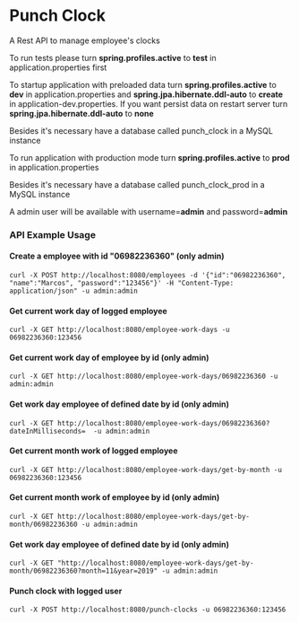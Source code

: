 # Punch Clock
A Rest API to manage employee's clocks

To run tests please turn **spring.profiles.active** to **test** in application.properties first

To startup application with preloaded data turn **spring.profiles.active** to **dev** in application.properties
and **spring.jpa.hibernate.ddl-auto** to **create** in application-dev.properties. If you want persist data on 
restart server turn **spring.jpa.hibernate.ddl-auto** to **none**

Besides it's necessary have a database called punch_clock in a MySQL instance

To run application with production mode turn **spring.profiles.active** to **prod** in application.properties

Besides it's necessary have a database called punch_clock_prod in a MySQL instance

A admin user will be available with username=**admin** and password=**admin**

### API Example Usage

####  Create a employee with id "06982236360" (only admin)
    curl -X POST http://localhost:8080/employees -d '{"id":"06982236360", "name":"Marcos", "password":"123456"}' -H "Content-Type: application/json" -u admin:admin

####  Get current work day of logged employee
    curl -X GET http://localhost:8080/employee-work-days -u 06982236360:123456

####  Get current work day of employee by id (only admin)
    curl -X GET http://localhost:8080/employee-work-days/06982236360 -u admin:admin

####  Get work day employee of defined date by id (only admin)
    curl -X GET http://localhost:8080/employee-work-days/06982236360?dateInMilliseconds=  -u admin:admin

####  Get current month work of logged employee
    curl -X GET http://localhost:8080/employee-work-days/get-by-month -u 06982236360:123456

####  Get current month work of employee by id (only admin)
    curl -X GET http://localhost:8080/employee-work-days/get-by-month/06982236360 -u admin:admin

####  Get work day employee of defined date by id (only admin)
    curl -X GET "http://localhost:8080/employee-work-days/get-by-month/06982236360?month=11&year=2019" -u admin:admin

####  Punch clock with logged user
    curl -X POST http://localhost:8080/punch-clocks -u 06982236360:123456
